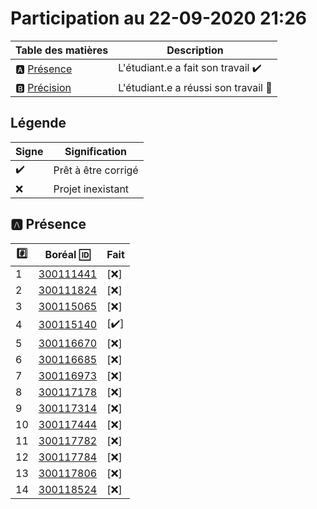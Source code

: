 # Participation au 22-09-2020 21:26

| Table des matières            | Description                                             |
|-------------------------------|---------------------------------------------------------|
| :a: [Présence](#a-présence)   | L'étudiant.e a fait son travail    :heavy_check_mark:   |
| :b: [Précision](#b-précision) | L'étudiant.e a réussi son travail  :tada:               |

## Légende

| Signe              | Signification                 |
|--------------------|-------------------------------|
| :heavy_check_mark: | Prêt à être corrigé           |
| :x:                | Projet inexistant             |

## :a: Présence

|:hash:| Boréal :id:                | Fait               |
|------|----------------------------|--------------------|
| 1 | [300111441](../300111441/300111441.sql) | [:x:] |
| 2 | [300111824](../300111824/300111824.sql) | [:x:] |
| 3 | [300115065](../300115065/300115065.sql) | [:x:] |
| 4 | [300115140](../300115140/300115140.sql) | [:heavy_check_mark:] |
| 5 | [300116670](../300116670/300116670.sql) | [:x:] |
| 6 | [300116685](../300116685/300116685.sql) | [:x:] |
| 7 | [300116973](../300116973/300116973.sql) | [:x:] |
| 8 | [300117178](../300117178/300117178.sql) | [:x:] |
| 9 | [300117314](../300117314/300117314.sql) | [:x:] |
| 10 | [300117444](../300117444/300117444.sql) | [:x:] |
| 11 | [300117782](../300117782/300117782.sql) | [:x:] |
| 12 | [300117784](../300117784/300117784.sql) | [:x:] |
| 13 | [300117806](../300117806/300117806.sql) | [:x:] |
| 14 | [300118524](../300118524/300118524.sql) | [:x:] |
